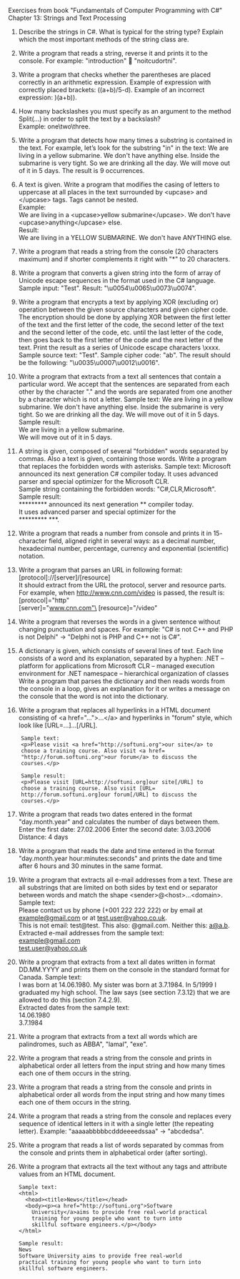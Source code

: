 Exercises from book "Fundamentals of Computer Programming with C#" Chapter 13: Strings and Text Processing

1. Describe the strings in C#. What is typical for the string type? 
Explain which the most important methods of the string class are. 

2. Write a program that reads a string, reverse it and prints it to the 
console. For example: "introduction"  "noitcudortni". 

3. Write a program that checks whether the parentheses are placed 
correctly in an arithmetic expression. Example of expression with 
correctly placed brackets: ((a+b)/5-d). Example of an incorrect 
expression: )(a+b)). 

4. How many backslashes you must specify as an argument to the method 
Split(…) in order to split the text by a backslash?\
Example: one\two\three. 

5. Write a program that detects how many times a substring is contained in 
the text. For example, let’s look for the substring "in" in the text: 
We are living in a yellow submarine. We don't have anything 
else. Inside the submarine is very tight. So we are drinking 
all the day. We will move out of it in 5 days. 
The result is 9 occurrences. 

6. A text is given. Write a program that modifies the casing of letters to 
uppercase at all places in the text surrounded by \<upcase> and 
\</upcase> tags. Tags cannot be nested.\
Example:\
We are living in a \<upcase>yellow submarine\</upcase>. We 
don't have \<upcase>anything\</upcase> else.\
Result:\
We are living in a YELLOW SUBMARINE. We don't have ANYTHING 
else. 

7. Write a program that reads a string from the console (20 characters 
maximum) and if shorter complements it right with "\*" to 20 characters. 

8. Write a program that converts a given string into the form of array of 
Unicode escape sequences in the format used in the C# language. 
Sample input: "Test". Result: "\u0054\u0065\u0073\u0074". 

9. Write a program that encrypts a text by applying XOR (excluding or) 
operation between the given source characters and given cipher code. 
The encryption should be done by applying XOR between the first letter 
of the text and the first letter of the code, the second letter of the text 
and the second letter of the code, etc. until the last letter of the code, 
then goes back to the first letter of the code and the next letter of the 
text. Print the result as a series of Unicode escape characters \xxxx. 
Sample source text: "Test". Sample cipher code: "ab". The result should 
be the following: "\u0035\u0007\u0012\u0016". 

10. Write a program that extracts from a text all sentences that contain 
a particular word. We accept that the sentences are separated from 
each other by the character "." and the words are separated from one 
another by a character which is not a letter. Sample text: 
We are living in a yellow submarine. We don't have anything 
else. Inside the submarine is very tight. So we are drinking 
all the day. We will move out of it in 5 days.\
Sample result:\
We are living in a yellow submarine.\
We will move out of it in 5 days. 

11. A string is given, composed of several "forbidden" words separated by 
commas. Also a text is given, containing those words. Write a program 
that replaces the forbidden words with asterisks. Sample text: 
Microsoft announced its next generation C# compiler today. 
It uses advanced parser and special optimizer for the 
Microsoft CLR.\
Sample string containing the forbidden words: "C#,CLR,Microsoft".\
Sample result:\
********* announced its next generation ** compiler today.\
It uses advanced parser and special optimizer for the\
********* \*\*\*. 

12. Write a program that reads a number from console and prints it in 15-
character field, aligned right in several ways: as a decimal number, 
hexadecimal number, percentage, currency and exponential (scientific) 
notation. 

13. Write a program that parses an URL in following format:\
[protocol]://[server]/[resource]\
It should extract from the URL the protocol, server and resource parts.\
For example, when http://www.cnn.com/video is passed, the result is:\
[protocol]="http"\
[server]="www.cnn.com"\
[resource]="/video" 

14. Write a program that reverses the words in a given sentence without 
changing punctuation and spaces. For example: "C# is not C++ and 
PHP is not Delphi" -> "Delphi not is PHP and C++ not is C#". 

15. A dictionary is given, which consists of several lines of text. Each line 
consists of a word and its explanation, separated by a hyphen: 
.NET – platform for applications from Microsoft 
CLR – managed execution environment for .NET 
namespace – hierarchical organization of classes 
Write a program that parses the dictionary and then reads words from 
the console in a loop, gives an explanation for it or writes a message 
on the console that the word is not into the dictionary. 

16. Write a program that replaces all hyperlinks in a HTML document 
consisting of \<a href="…">…\</a> and hyperlinks in "forum" style, which 
look like [URL=…]…[/URL]. 
		
```<language>
	Sample text:
	<p>Please visit <a href="http://softuni.org">our site</a> to 
	choose a training course. Also visit <a href= 
	"http://forum.softuni.org">our forum</a> to discuss the 
	courses.</p> 
```

```<language>
	Sample result: 
	<p>Please visit [URL=http://softuni.org]our site[/URL] to 
	choose a training course. Also visit [URL= 
	http://forum.softuni.org]our forum[/URL] to discuss the 
	courses.</p> 
```

17. Write a program that reads two dates entered in the format 
"day.month.year" and calculates the number of days between them. 
Enter the first date: 27.02.2006 
Enter the second date: 3.03.2006 
Distance: 4 days 

18. Write a program that reads the date and time entered in the format 
"day.month.year hour:minutes:seconds" and prints the date and time 
after 6 hours and 30 minutes in the same format. 

19. Write a program that extracts all e-mail addresses from a text. These 
are all substrings that are limited on both sides by text end or separator 
between words and match the shape \<sender>@\<host>…\<domain>. 
Sample text:\
Please contact us by phone (+001 222 222 222) or by email at 
example@gmail.com or at test.user@yahoo.co.uk.\
This is not email: test@test. This also: @gmail.com. Neither this: a@a.b.\
Extracted e-mail addresses from the sample text:\
example@gmail.com\
test.user@yahoo.co.uk 

20. Write a program that extracts from a text all dates written in format 
DD.MM.YYYY and prints them on the console in the standard format for 
Canada. Sample text:\
I was born at 14.06.1980. My sister was born at 3.7.1984. In 
5/1999 I graduated my high school. The law says (see section 
7.3.12) that we are allowed to do this (section 7.4.2.9).\
Extracted dates from the sample text:\
14.06.1980\
3.7.1984 

21. Write a program that extracts from a text all words which are 
palindromes, such as ABBA", "lamal", "exe". 

22. Write a program that reads a string from the console and prints in 
alphabetical order all letters from the input string and how many 
times each one of them occurs in the string. 

23. Write a program that reads a string from the console and prints in 
alphabetical order all words from the input string and how many 
times each one of them occurs in the string. 

24. Write a program that reads a string from the console and replaces every 
sequence of identical letters in it with a single letter (the repeating 
letter). Example: "aaaaabbbbbcdddeeeedssaa" -> "abcdedsa". 

25. Write a program that reads a list of words separated by commas from the 
console and prints them in alphabetical order (after sorting). 

26. Write a program that extracts all the text without any tags and 
attribute values from an HTML document. 
	```<language>
    Sample text:
	<html> 
	  <head><title>News</title></head> 
	  <body><p><a href="http://softuni.org">Software 
	    University</a>aims to provide free real-world practical 
	    training for young people who want to turn into 
	    skillful software engineers.</p></body> 
	</html> 
	
    Sample result: 
	News 
	Software University aims to provide free real-world 
	practical training for young people who want to turn into 
	skillful software engineers. 

```